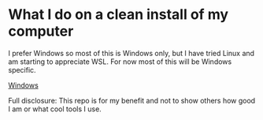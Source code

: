 # What I do on a clean install of my computer

I prefer Windows so most of this is Windows only, but I have tried Linux and am starting to appreciate WSL. For now most of this will be Windows specific.

[Windows](./windows/readme.md)

Full disclosure: This repo is for my benefit and not to show others how good I am or what cool tools I use. 
